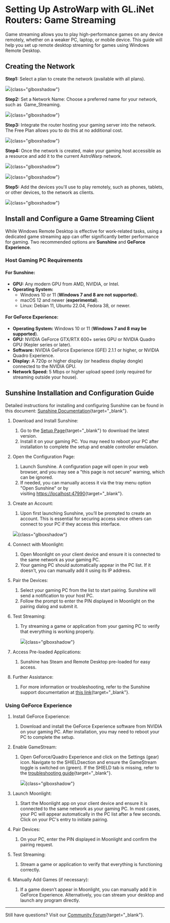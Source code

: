 # Setting Up AstroWarp with GL.iNet Routers: Game Streaming

Game streaming allows you to play high-performance games on any device remotely, whether on a weaker PC, laptop, or mobile device. This guide will help you set up remote desktop streaming for games using Windows Remote Desktop.

## Creating the Network

**Step1:** Select a plan to create the network (available with all plans).

![](https://static.gl-inet.com/docs/astrowarp/quick_start/10.png){class="glboxshadow"}

**Step2:** Set a Network Name: Choose a preferred name for your network, such as  Game_Streaming.

![](https://static.gl-inet.com/docs/astrowarp/tutorials/game_stream/2.png){class="glboxshadow"}

**Step3:** Integrate the router hosting your gaming server into the network. The Free Plan allows you to do this at no additional cost.

![](https://static.gl-inet.com/docs/astrowarp/tutorials/game_stream/3.png){class="glboxshadow"}

**Step4:** Once the network is created, make your gaming host accessible as a resource and add it to the current AstroWarp network.

![](https://static.gl-inet.com/docs/astrowarp/tutorials/game_stream/4.png){class="glboxshadow"}

![](https://static.gl-inet.com/docs/astrowarp/tutorials/game_stream/5.png){class="glboxshadow"}

**Step5:** Add the devices you'll use to play remotely, such as phones, tablets, or other devices, to the network as clients.

![](https://static.gl-inet.com/docs/astrowarp/tutorials/game_stream/6.png){class="glboxshadow"}

## Install and Configure a Game Streaming Client

While Windows Remote Desktop is effective for work-related tasks, using a dedicated game streaming app can offer significantly better performance for gaming. Two recommended options are **Sunshine** and **GeForce Experience**.

### Host Gaming PC Requirements

#### For Sunshine:

* **GPU:** Any modern GPU from AMD, NVIDIA, or Intel.
* **Operating System:**
    * Windows 10 or 11 (**Windows 7 and 8 are not supported**).
    * macOS 12 and newer (**experimental**).
    * Linux: Debian 11, Ubuntu 22.04, Fedora 38, or newer.

#### For GeForce Experience:

* **Operating System:** Windows 10 or 11 (**Windows 7 and 8 may be supported**).
* **GPU:** NVIDIA GeForce GTX/RTX 600+ series GPU or NVIDIA Quadro GPU (Kepler series or later).
* **Software:** NVIDIA GeForce Experience (GFE) 2.1.1 or higher, or NVIDIA Quadro Experience.
* **Display:** A 720p or higher display (or headless display dongle) connected to the NVIDIA GPU.
* **Network Speed:** 5 Mbps or higher upload speed (only required for streaming outside your house).

## Sunshine Installation and Configuration Guide

Detailed instructions for installing and configuring Sunshine can be found in this document: [Sunshine Documentation](https://github.com/moonlight-stream/moonlight-docs/wiki/Setup-Guide){target="_blank"}.

1. Download and Install Sunshine:
	1. Go to the [Setup Page](https://docs.lizardbyte.dev/projects/sunshine/latest/md_docs_2getting__started.html){target="_blank"} to download the latest version.
	2. Install it on your gaming PC. You may need to reboot your PC after installation to complete the setup and enable controller emulation.

2. Open the Configuration Page:
	1. Launch Sunshine. A configuration page will open in your web browser, and you may see a "this page is not secure" warning, which can be ignored.
	2. If needed, you can manually access it via the tray menu option "Open Sunshine" or by visiting [https://localhost:47990](https://localhost:47990/){target="_blank"}.

3. Create an Account:
	1. Upon first launching Sunshine, you’ll be prompted to create an account. This is essential for securing access since others can connect to your PC if they access this interface.
   
	![](https://static.gl-inet.com/docs/astrowarp/tutorials/game_stream/12.png){class="glboxshadow"}

4. Connect with Moonlight:
	1. Open Moonlight on your client device and ensure it is connected to the same network as your gaming PC.
	2. Your gaming PC should automatically appear in the PC list. If it doesn’t, you can manually add it using its IP address.

5. Pair the Devices:
	1. Select your gaming PC from the list to start pairing. Sunshine will send a notification to your host PC.
	2. Follow the prompt to enter the PIN displayed in Moonlight on the pairing dialog and submit it.

6. Test Streaming:
    1. Try streaming a game or application from your gaming PC to verify that everything is working properly.
	    
        ![](https://static.gl-inet.com/docs/astrowarp/tutorials/game_stream/8.png){class="glboxshadow"}

7. Access Pre-loaded Applications:
    1. Sunshine has Steam and Remote Desktop pre-loaded for easy access.

8. Further Assistance:
    1. For more information or troubleshooting, refer to the Sunshine support documentation at [this link](https://docs.lizardbyte.dev/projects/sunshine/latest/index.html){target="_blank"}.

### Using GeForce Experience

1. Install GeForce Experience:
    1. Download and install the GeForce Experience software from NVIDIA on your gaming PC. After installation, you may need to reboot your PC to complete the setup.

2. Enable GameStream:
    1. Open GeForce/Quadro Experience and click on the Settings (gear) icon. Navigate to the SHIELDsection and ensure the GameStream toggle is switched on (green). If the SHIELD tab is missing, refer to the [troubleshooting guide](https://github.com/moonlight-stream/moonlight-docs/wiki/Troubleshooting){target="_blank"}.
    
        ![](https://static.gl-inet.com/docs/astrowarp/tutorials/game_stream/10.png){class="glboxshadow"}

3.  Launch Moonlight:
    1. Start the Moonlight app on your client device and ensure it is connected to the same network as your gaming PC. In most cases, your PC will appear automatically in the PC list after a few seconds. Click on your PC's entry to initiate pairing. 

4.  Pair Devices:
    1. On your PC, enter the PIN displayed in Moonlight and confirm the pairing request.

5.  Test Streaming:
    1. Stream a game or application to verify that everything is functioning correctly.

6. Manually Add Games (if necessary):
    1. If a game doesn’t appear in Moonlight, you can manually add it in GeForce Experience. Alternatively, you can stream your desktop and launch any program directly.

___

Still have questions? Visit our [Community Forum](https://forum.gl-inet.com){target="_blank"}.